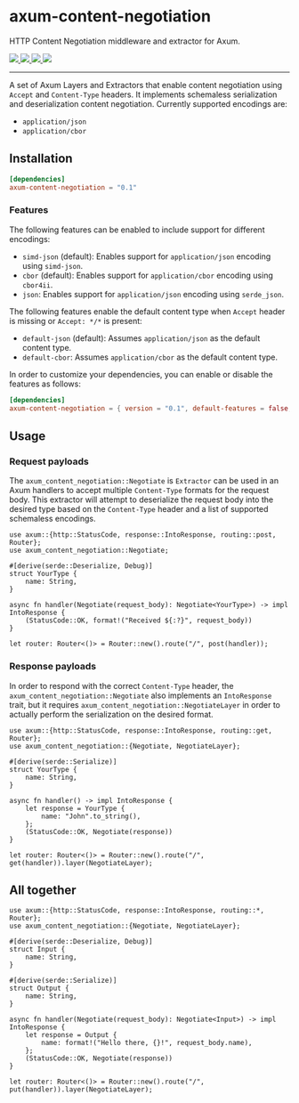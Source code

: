 # axum-content-negotiation

HTTP Content Negotiation middleware and extractor for Axum.

<a href="https://github.com/bltavares/axum-content-negotiation/actions?query=workflow%3AQuickstart+branch%3Amaster">
    <img src="https://img.shields.io/github/actions/workflow/status/bltavares/axum-content-negotiation/main.yml?branch=master" />
</a>
<a href="https://github.com/bltavares/axum-content-negotiation/actions?query=workflow%3ACross-compile+branch%3Amaster">
    <img src="https://img.shields.io/github/actions/workflow/status/bltavares/axum-content-negotiation/main.yml?branch=master" />
</a>
<a href="https://crates.io/crates/axum-content-negotiation">
    <img src="https://img.shields.io/crates/v/axum-content-negotiation.svg" />
</a>
<a href="https://docs.rs/axum-content-negotiation">
    <img src="https://docs.rs/axum-content-negotiation/badge.svg" />
</a>
<hr />

A set of Axum Layers and Extractors that enable content negotiation using `Accept` and `Content-Type` headers.
It implements schemaless serialization and deserialization content negotiation. Currently supported encodings are:
- `application/json`
- `application/cbor`

## Installation

```toml
[dependencies]
axum-content-negotiation = "0.1"
```

### Features

The following features can be enabled to include support for different encodings:
- `simd-json` (default): Enables support for `application/json` encoding using `simd-json`.
- `cbor` (default): Enables support for `application/cbor` encoding using `cbor4ii`.
- `json`: Enables support for `application/json` encoding using `serde_json`.

The following features enable the default content type when `Accept` header is missing or `Accept: */*` is present:
- `default-json` (default): Assumes `application/json` as the default content type.
- `default-cbor`: Assumes `application/cbor` as the default content type.

In order to customize your dependencies, you can enable or disable the features as follows:

```toml
[dependencies]
axum-content-negotiation = { version = "0.1", default-features = false, features = ["json", "default-json"] }
```

## Usage

### Request payloads

The `axum_content_negotiation::Negotiate` is `Extractor` can be used in an Axum handlers to accept multiple `Content-Type` formats for the request body.
This extractor will attempt to deserialize the request body into the desired type based on the `Content-Type` header and a list of supported schemaless encodings.

```rust,no_run
use axum::{http::StatusCode, response::IntoResponse, routing::post, Router};
use axum_content_negotiation::Negotiate;

#[derive(serde::Deserialize, Debug)]
struct YourType {
    name: String,
}

async fn handler(Negotiate(request_body): Negotiate<YourType>) -> impl IntoResponse {
    (StatusCode::OK, format!("Received ${:?}", request_body))
}

let router: Router<()> = Router::new().route("/", post(handler));
```

### Response payloads

In order to respond with the correct `Content-Type` header, the `axum_content_negotiation::Negotiate` also implements an `IntoResponse` trait,
but it requires `axum_content_negotiation::NegotiateLayer` in order to actually perform the serialization on the desired format.

```rust,no_run
use axum::{http::StatusCode, response::IntoResponse, routing::get, Router};
use axum_content_negotiation::{Negotiate, NegotiateLayer};

#[derive(serde::Serialize)]
struct YourType {
    name: String,
}

async fn handler() -> impl IntoResponse {
    let response = YourType {
        name: "John".to_string(),
    };
    (StatusCode::OK, Negotiate(response))
}

let router: Router<()> = Router::new().route("/", get(handler)).layer(NegotiateLayer);
```

## All together

```rust,no_run
use axum::{http::StatusCode, response::IntoResponse, routing::*, Router};
use axum_content_negotiation::{Negotiate, NegotiateLayer};

#[derive(serde::Deserialize, Debug)]
struct Input {
    name: String,
}

#[derive(serde::Serialize)]
struct Output {
    name: String,
}

async fn handler(Negotiate(request_body): Negotiate<Input>) -> impl IntoResponse {
    let response = Output {
        name: format!("Hello there, {}!", request_body.name),
    };
    (StatusCode::OK, Negotiate(response))
}

let router: Router<()> = Router::new().route("/", put(handler)).layer(NegotiateLayer);
```